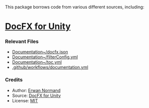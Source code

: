 This package borrows code from various different sources, including:

# [DocFX for Unity](https://github.com/NormandErwan/DocFxForUnity)

### Relevant Files
- [Documentation~/docfx.json](https://github.com/OmiyaGames/omiya-games-web/blob/master/Documentation~/docfx.json)
- [Documentation~/filterConfig.yml](https://github.com/OmiyaGames/omiya-games-web/blob/master/Documentation~/filterConfig.yml)
- [Documentation~/toc.yml](https://github.com/OmiyaGames/omiya-games-web/blob/master/Documentation~/toc.yml)
- [.github/workflows/documentation.yml](https://github.com/OmiyaGames/omiya-games-web/blob/master/.github/workflows/documentation.yml)

### Credits
- Author: [Erwan Normand](https://github.com/NormandErwan)
- Source: [DocFX for Unity](https://github.com/NormandErwan/DocFxForUnity)
- License: [MIT](https://github.com/NormandErwan/DocFxForUnity/blob/master/LICENSE)
